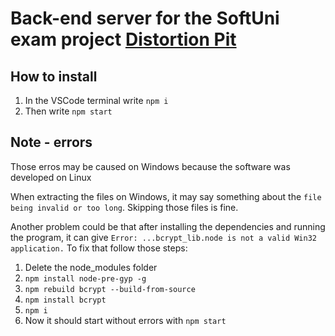 # Back-end server for the SoftUni exam project [Distortion Pit](https://github.com/StefanZagarov/exam-workshop)

## How to install
1. In the VSCode terminal write `npm i`
2. Then write `npm start`

## Note - errors
Those erros may be caused on Windows because the software was developed on Linux

When extracting the files on Windows, it may say something about the `file being invalid or too long`. Skipping those files is fine. 

Another problem could be that after installing the dependencies and running the program, it can give `Error: ...bcrypt_lib.node is not a valid Win32 application.`
To fix that follow those steps:
1. Delete the node_modules folder 
2. `npm install node-pre-gyp -g` 
3. `npm rebuild bcrypt --build-from-source` 
4. `npm install bcrypt` 
5. `npm i` 
6. Now it should start without errors with `npm start`
